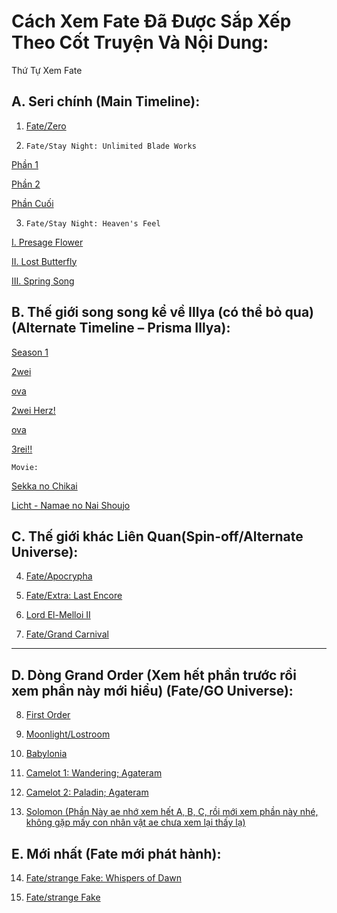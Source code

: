 # Cách Xem Fate Đã Được Sắp Xếp Theo Cốt Truyện Và Nội Dung:
Thứ Tự Xem Fate

## A. Seri chính (Main Timeline):

1. [Fate/Zero](https://animevietsub.lol/phim/fate-zero-i2-a875/)


2. ``Fate/Stay Night: Unlimited Blade Works``

[Phần 1](https://animevietsub.lol/phim/chen-thanh-dem-dinh-menh-nhiem-vu-cuoi-cung-a879/)

[Phần 2](https://animevietsub.lol/phim/chen-thanh-dem-dinh-menh-nhiem-vu-cuoi-cung-ss2-a880/)

[Phần Cuối](https://animevietsub.lol/phim/chen-thanh-dem-dinh-menh-nhiem-vu-cuoi-cung-a885/)



3. ``Fate/Stay Night: Heaven's Feel``

[I. Presage Flower](https://animevietsub.lol/phim/fatestay-night-movie-heavens-feel-i-presage-flower-a4200/)

[II. Lost Butterfly](https://animevietsub.lol/phim/fatestay-night-movie-heavens-feel-ii-lost-butterfly-a3600/)

[III. Spring Song](https://animevietsub.lol/phim/fatestay-night-movie-heavens-feel-iii-spring-song-a3761/xem-phim-75583.html)



## B. Thế giới song song kể về Illya (có thể bỏ qua) (Alternate Timeline – Prisma Illya):

[Season 1](https://animevietsub.lol/phim/fatekaleid-liner-prismaillya-i3-a894/)

[2wei](https://animevietsub.lol/phim/fatekaleid-liner-prismaillya-2wei-r1-a895/)

[ova](https://animevietsub.lol/phim/fatekaleid-liner-prismaillya-undoukai-de-dance-i3-a900/)

[2wei Herz!](https://animevietsub.lol/phim/fatekaleid-liner-prismaillya-2wei-herz-r1-a897/)

[ova](https://animevietsub.lol/phim/fatekaleid-liner-prismaillya-2wei-ova-i3-a901/)

[3rei!!](https://animevietsub.lol/phim/fatekaleid-liner-prismaillya-3rei-i3-a898/)

``Movie:``

[Sekka no Chikai](https://animevietsub.lol/phim/fatekaleid-liner-prismaillya-movie-sekka-no-chikai-i1-a2962/)

[Licht - Namae no Nai Shoujo](https://animevietsub.lol/phim/fate-kaleid-liner-prisma-illya-movie-licht-namae-no-nai-shoujo-a4612/)




## C. Thế giới khác Liên Quan(Spin-off/Alternate Universe):

4. [Fate/Apocrypha](https://animevietsub.lol/phim/cuoc-chien-chen-thanh-a905/)


5. [Fate/Extra: Last Encore](https://animevietsub.lol/phim/cham-toi-chen-thanh-a2883/)


6. [Lord El-Melloi II](https://animevietsub.lol/phim/lord-el-melloi-ii-sei-no-jikenbo-rail-zeppelin-grace-note-r1-a3531/)


7. [Fate/Grand Carnival](https://animevietsub.lol/phim/fategrand-carnival-a3982/)




---

## D. Dòng Grand Order (Xem hết phần trước rồi xem phần này mới hiểu) (Fate/GO Universe):

8. [First Order](https://animevietsub.lol/phim/fategrand-order-first-order-i1-a893/)


9. [Moonlight/Lostroom](https://animevietsub.lol/phim/fategrand-order-moonlightlostroom-r1-a2891/)


10. [Babylonia](https://animevietsub.lol/phim/fategrand-order-zettai-majuu-sensen-babylonia-r4-a3587/)


11. [Camelot 1: Wandering; Agateram](https://animevietsub.lol/phim/fategrand-order-shinsei-entaku-ryouiki-camelot-1-wandering-agateram-a4359/)


12. [Camelot 2: Paladin; Agateram](https://animevietsub.lol/phim/fategrand-order-shinsei-entaku-ryouiki-camelot-2-paladin-agateram-a4447/)


13. [Solomon (Phần Này ae nhớ xem hết A, B, C, rồi mới xem phần này nhé, không gặp mấy con nhân vật ae chưa xem lại thấy lạ)](https://animevietsub.lol/phim/fategrand-order-shuukyoku-tokuiten-kani-jikan-shinden-solomon-a4448/)




## E. Mới nhất (Fate mới phát hành):

14. [Fate/strange Fake: Whispers of Dawn](https://animevietsub.lol/phim/fatestrange-fake-whispers-of-dawn-a5018/)


15. [Fate/strange Fake](https://animevietsub.lol/phim/fatestrange-fake-a5544/)
